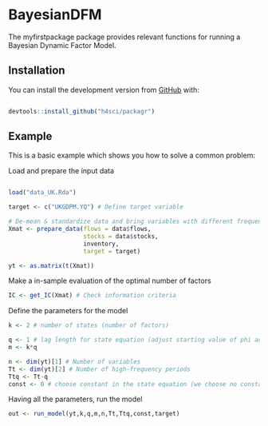 
<!-- README.md is generated from README.Rmd. Please edit that file -->

# BayesianDFM

<!-- badges: start -->

<!-- badges: end -->

The myfirstpackage package provides relevant functions for running a
Bayesian Dynamic Factor Model.

## Installation

You can install the development version from
[GitHub](https://github.com/) with:

``` r

devtools::install_github("h4sci/packagr")
```

## Example

This is a basic example which shows you how to solve a common problem:

Load and prepare the input data

``` r

load("data_UK.Rda")

target <- c("UKGDPM.YQ") # Define target variable

# De-mean & standardize data and bring variables with different frequency in one matrix
Xmat <- prepare_data(flows = data$flows,
                     stocks = data$stocks,
                     inventory,
                     target = target)

yt <- as.matrix(t(Xmat))
```

Make a in-sample evaluation of the optimal number of factors

``` r
IC <- get_IC(Xmat) # Check information criteria
```

Define the parameters for the model

``` r
k <- 2 # number of states (number of factors)

q <- 1 # lag length for state equation (adjust starting value of phi accordingly)
m <- k*q

n <- dim(yt)[1] # Number of variables
Tt <- dim(yt)[2] # Number of high-frequency periods
Ttq <- Tt-q
const <- 0 # choose constant in the state equation (we choose no constant)
```

Having all the parameters, run the model

``` r
out <- run_model(yt,k,q,m,n,Tt,Ttq,const,target)
```
